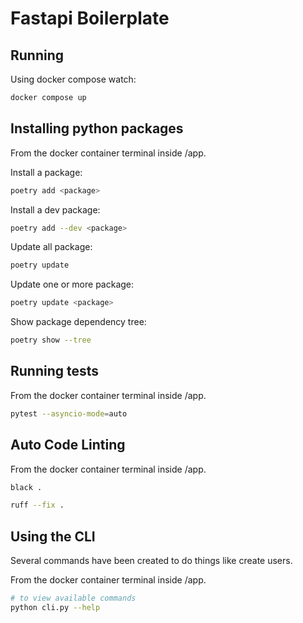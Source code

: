 # Fastapi Boilerplate

## Running

Using docker compose watch:
```bash
docker compose up
```

## Installing python packages

From the docker container terminal inside /app.

Install a package:
```bash
poetry add <package>
```

Install a dev package:
```bash
poetry add --dev <package>
```

Update all package:
```bash
poetry update
```

Update one or more package:
```bash
poetry update <package>
```

Show package dependency tree:
```bash
poetry show --tree
```

## Running tests

From the docker container terminal inside /app.

```bash
pytest --asyncio-mode=auto
```

## Auto Code Linting

From the docker container terminal inside /app.

```bash
black .
```

```bash
ruff --fix .
```

## Using the CLI

Several commands have been created to do things like create users.

From the docker container terminal inside /app.

```bash
# to view available commands
python cli.py --help
```
